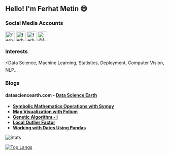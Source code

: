 ## Hello! I'm Ferhat Metin 😄


### Social Media Accounts 

<a href="https://twitter.com/ferhat34metin" target="blank"><img align="center" src="https://cdn.jsdelivr.net/npm/simple-icons@3.0.1/icons/twitter.svg" alt="ferhat34metin" height="30" width="30" /></a>
<a href="https://linkedin.com/in/ferhat-metin" target="blank"><img align="center" src="https://cdn.jsdelivr.net/npm/simple-icons@3.0.1/icons/linkedin.svg" alt="ferhat-metin" height="30" width="30" /></a>
<a href="https://kaggle.com/ferhatmetin34" target="blank"><img align="center" src="https://cdn.jsdelivr.net/npm/simple-icons@3.0.1/icons/kaggle.svg" alt="ferhatmetin34" height="30" width="30" /></a>
<a href="https://medium.com/@ferhatmetin34" target="blank"><img align="center" src="https://cdn.jsdelivr.net/npm/simple-icons@3.0.1/icons/medium.svg" alt="@ferhatmetin34" height="30" width="30" /></a>
</p>

### Interests
⚡Data Science, Machine Learning, Statistics, Deployment, Computer Vision, NLP...



### Blogs
#### **datasciencearth.com** - **[Data Science Earth]( https://www.datasciencearth.com/en)**
* **[Symbolic Mathematics Operations with Sympy]( https://medium.com/datasciencearth/what-is-sympy-cb9977b64871)**
* **[Map Visualization with Folium](https://medium.com/datasciencearth/map-visualization-with-folium-d1403771717)**
* **[Genetic Algorithm - I](https://medium.com/datasciencearth/genetic-algorithm-1-e52073005529)**
* **[Local Outlier Factor](https://medium.com/datasciencearth/local-outlier-factor-7821b5651bc5)**
* **[Working with Dates Using Pandas](https://medium.com/datasciencearth/working-with-date-using-pandas-9884c6f80525)**

![Stats](https://github-readme-stats.vercel.app/api/?username=ferhatmetin34&show_icons=true&title_color=fff&icon_color=79ff97&text_color=9f9f9f&bg_color=151515)

[![Top Langs](https://github-readme-stats.vercel.app/api/top-langs/?username=ferhatmetin34&layout=compact)](https://github.com/ferhatmetin34/github-readme-stats)




<!--
**ferhatmetin34/ferhatmetin34** is a ✨ _special_ ✨ repository because its `README.md` (this file) appears on your GitHub profile.

Here are some ideas to get you started:

- 🔭 I’m currently working on ...
- 🌱 I’m currently learning ...
- 👯 I’m looking to collaborate on ...
- 🤔 I’m looking for help with ...
- Ask me about ...
- 📫 How to reach me: ...
- 😄 Pronouns: ...
- ⚡ Fun fact: ...
-->
